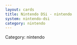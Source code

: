 ```yaml
---
layout: cards
title: Nintendo DSi - nintendo
system: nintendo-dsi
category: nintendo
---
```

<div class="alert alert-secondary mb-4"><span class="i18n innerHTML-category">Category: </span><span class="i18n innerHTML-cat-nintendo">nintendo</span></div>
